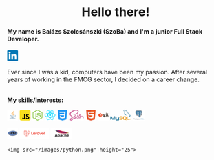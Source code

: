 <h1 align="center">Hello there!</h1>

<h4>My name is Balázs Szolcsánszki (SzoBa) and I'm a junior Full Stack Developer.</h3>


<a href="https://www.linkedin.com/in/balazs-szolcsanszki/">
  <img align="center" alt="LinkedIn" height="25" src="/images/linkedin.png" />
</a>
</br></br>
Ever since I was a kid, computers have been my passion. After several years of working in the FMCG sector, I decided on a career change.
</br></br>

**My skills/interests:**
<p>
    <img src="/images/java.png" height="25">
  <img src="/images/javascript.png" height="25">
  <img src="/images/node.png" height="25">
  <img src="/images/react.png" height="25">
  
  <img src="/images/css.png" height="25">
  <img src="/images/sass.png" height="25">
  <img src="/images/html.png" height="25">
  
  <img src="/images/git.png" height="25">
  <img src="/images/mysql.png" height="25">
  <img src="/images/postgres.png" height="25">
</p>
<p>
  <img src="/images/php.png" height="25">
  <img src="/images/laravel.png" height="25">
  <img src="/images/apache.png" height="25">
  
    <img src="/images/python.png" height="25">
  </p>

<!--
Additional images: Angular

- 🔭 I’m currently working on ...
- 🌱 I’m currently learning ...
- 👯 I’m looking to collaborate on ...
- 🤔 I’m looking for help with ...
- 💬 Ask me about ...
- 📫 How to reach me: ...
- 😄 Pronouns: ...
- ⚡ Fun fact: ...
-->
